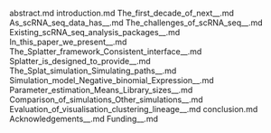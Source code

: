 abstract.md
introduction.md
The_first_decade_of_next__.md
As_scRNA_seq_data_has__.md
The_challenges_of_scRNA_seq__.md
Existing_scRNA_seq_analysis_packages__.md
In_this_paper_we_present__.md
The_Splatter_framework_Consistent_interface__.md
Splatter_is_designed_to_provide__.md
The_Splat_simulation_Simulating_paths__.md
Simulation_model_Negative_binomial_Expression__.md
Parameter_estimation_Means_Library_sizes__.md
Comparison_of_simulations_Other_simulations__.md
Evaluation_of_visualisation_clustering_lineage__.md
conclusion.md
Acknowledgements__.md
Funding__.md
